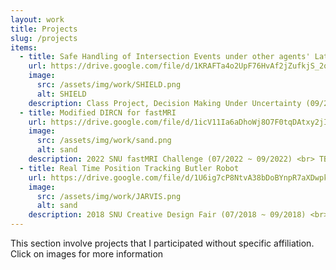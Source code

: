```yaml
---
layout: work
title: Projects
slug: /projects
items:
  - title: Safe Handling of Intersection Events under other agents' Latent Driving styles (SHIELD)
    url: https://drive.google.com/file/d/1KRAFTa4o2UpF76HvAf2jZufkjS_2qSa9/view?usp=sharing
    image:
      src: /assets/img/work/SHIELD.png
      alt: SHIELD
    description: Class Project, Decision Making Under Uncertainty (09/2024 ~ 12/2024) <br> TBU
  - title: Modified DIRCN for fastMRI
    url: https://drive.google.com/file/d/1icV11Ia6aDhoWj8O7F0tqDAtxy2jInuk/view?usp=sharing
    image:
      src: /assets/img/work/sand.png
      alt: sand
    description: 2022 SNU fastMRI Challenge (07/2022 ~ 09/2022) <br> TBU
  - title: Real Time Position Tracking Butler Robot
    url: https://drive.google.com/file/d/1U6ig7cP8NtvA38bDoBYnpR7aXDwpkH6-/view?usp=sharing
    image:
      src: /assets/img/work/JARVIS.png
      alt: sand
    description: 2018 SNU Creative Design Fair (07/2018 ~ 09/2018) <br> TBU
---
```


This section involve projects that I participated without specific affiliation. Click on images for more information
<br />
